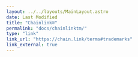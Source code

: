 ```yaml
---
layout: ../../layouts/MainLayout.astro
date: Last Modified
title: "Chainlink®"
permalink: "docs/chainlinktm️/"
type: "link"
link_url: "https://chain.link/terms#trademarks"
link_external: true
---
```

